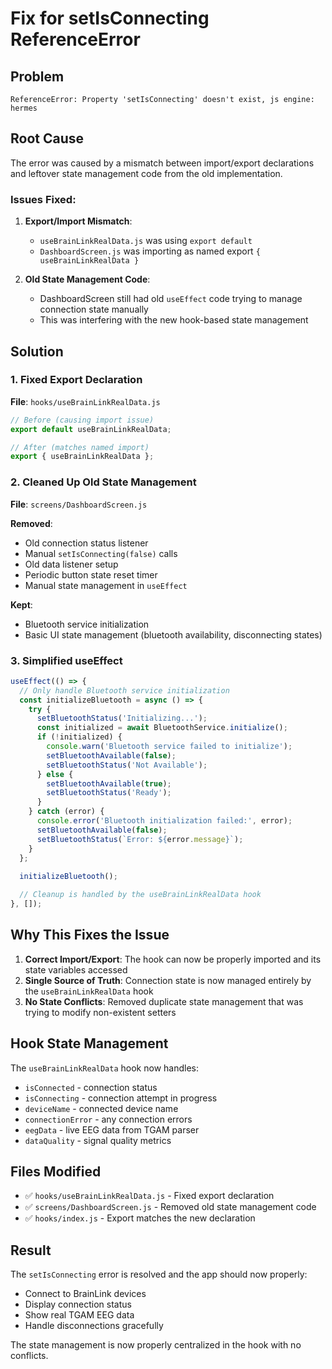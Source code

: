 # Fix for setIsConnecting ReferenceError

## Problem
```
ReferenceError: Property 'setIsConnecting' doesn't exist, js engine: hermes
```

## Root Cause
The error was caused by a mismatch between import/export declarations and leftover state management code from the old implementation.

### Issues Fixed:

1. **Export/Import Mismatch**: 
   - `useBrainLinkRealData.js` was using `export default`
   - `DashboardScreen.js` was importing as named export `{ useBrainLinkRealData }`

2. **Old State Management Code**: 
   - DashboardScreen still had old `useEffect` code trying to manage connection state manually
   - This was interfering with the new hook-based state management

## Solution

### 1. Fixed Export Declaration
**File**: `hooks/useBrainLinkRealData.js`
```javascript
// Before (causing import issue)
export default useBrainLinkRealData;

// After (matches named import)
export { useBrainLinkRealData };
```

### 2. Cleaned Up Old State Management
**File**: `screens/DashboardScreen.js`

**Removed**:
- Old connection status listener
- Manual `setIsConnecting(false)` calls
- Old data listener setup
- Periodic button state reset timer
- Manual state management in `useEffect`

**Kept**:
- Bluetooth service initialization
- Basic UI state management (bluetooth availability, disconnecting states)

### 3. Simplified useEffect
```javascript
useEffect(() => {
  // Only handle Bluetooth service initialization
  const initializeBluetooth = async () => {
    try {
      setBluetoothStatus('Initializing...');
      const initialized = await BluetoothService.initialize();
      if (!initialized) {
        console.warn('Bluetooth service failed to initialize');
        setBluetoothAvailable(false);
        setBluetoothStatus('Not Available');
      } else {
        setBluetoothAvailable(true);
        setBluetoothStatus('Ready');
      }
    } catch (error) {
      console.error('Bluetooth initialization failed:', error);
      setBluetoothAvailable(false);
      setBluetoothStatus(`Error: ${error.message}`);
    }
  };
  
  initializeBluetooth();

  // Cleanup is handled by the useBrainLinkRealData hook
}, []);
```

## Why This Fixes the Issue

1. **Correct Import/Export**: The hook can now be properly imported and its state variables accessed
2. **Single Source of Truth**: Connection state is now managed entirely by the `useBrainLinkRealData` hook
3. **No State Conflicts**: Removed duplicate state management that was trying to modify non-existent setters

## Hook State Management
The `useBrainLinkRealData` hook now handles:
- `isConnected` - connection status
- `isConnecting` - connection attempt in progress  
- `deviceName` - connected device name
- `connectionError` - any connection errors
- `eegData` - live EEG data from TGAM parser
- `dataQuality` - signal quality metrics

## Files Modified
- ✅ `hooks/useBrainLinkRealData.js` - Fixed export declaration
- ✅ `screens/DashboardScreen.js` - Removed old state management code
- ✅ `hooks/index.js` - Export matches the new declaration

## Result
The `setIsConnecting` error is resolved and the app should now properly:
- Connect to BrainLink devices
- Display connection status
- Show real TGAM EEG data
- Handle disconnections gracefully

The state management is now properly centralized in the hook with no conflicts.
